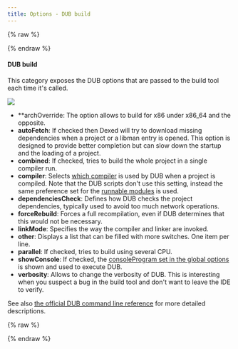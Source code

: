 ```yaml
---
title: Options - DUB build
---
```


{% raw %}
<script src="//cdnjs.cloudflare.com/ajax/libs/anchor-js/4.0.0/anchor.min.js"></script>
{% endraw %}

#### DUB build

This category exposes the DUB options that are passed to the build tool each time it's called.

![](img/options_dub_build.png)

- **archOverride: The option allows to build for x86 under x86_64 and the opposite.
- **autoFetch**: If checked then Dexed will try to download missing dependencies when a project or a libman entry is opened. This option is designed to provide better completion but can slow down the startup and the loading of a project.
- **combined**: If checked, tries to build the whole project in a single compiler run.
- **compiler**: Selects [which compiler](options_compilers_paths) is used by DUB when a project is compiled. Note that the DUB scripts don't use this setting, instead the same preference set for the [runnable modules](features_runnables#options) is used.
- **dependenciesCheck**: Defines how DUB checks the project dependencies, typically used to avoid too much network operations.
- **forceRebuild**: Forces a full recompilation, even if DUB determines that this would not be necessary.
- **linkMode**: Specifies the way the compiler and linker are invoked.
- **other**: Displays a list that can be filled with more switches. One item per line.
- **parallel**: If checked, tries to build using several CPU.
- **showConsole**: If checked, the [consoleProgram set in the global options](options_application) is shown and used to execute DUB.
- **verbosity**: Allows to change the verbosity of DUB. This is interesting when you suspect a bug in the build tool and don't want to leave the IDE to verify.

See also [the official DUB command line reference](http://code.dlang.org/docs/commandline) for more detailed descriptions.

{% raw %}
<script>
anchors.add();
</script>
{% endraw %}
